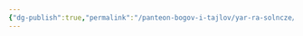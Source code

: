 ```yaml
---
{"dg-publish":true,"permalink":"/panteon-bogov-i-tajlov/yar-ra-solncze/","dgPassFrontmatter":true}
---
```


